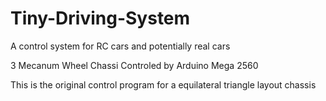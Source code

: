 # Tiny-Driving-System
A control system for RC cars and potentially real cars

3 Mecanum Wheel Chassi Controled by Arduino Mega 2560

This is the original control program for a equilateral triangle layout chassis
